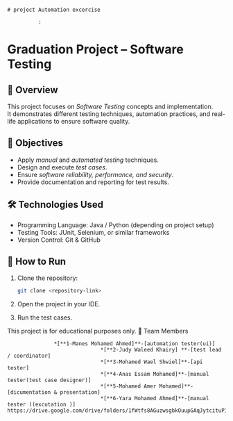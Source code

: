                                                                                # project Automation excercise
                                  
              :

# Graduation Project – Software Testing  

## 📌 Overview  
This project focuses on *Software Testing* concepts and implementation.  
It demonstrates different testing techniques, automation practices, and real-life applications to ensure software quality.  

## 🎯 Objectives  
- Apply *manual* and *automated testing* techniques.  
- Design and execute *test cases*.  
- Ensure *software reliability, performance, and security*.  
- Provide documentation and reporting for test results.  

## 🛠 Technologies Used  
- Programming Language: Java / Python (depending on project setup)  
- Testing Tools: JUnit, Selenium, or similar frameworks  
- Version Control: Git & GitHub  

## 🚀 How to Run  
1. Clone the repository:  
   ```bash
   git clone <repository-link>

2. Open the project in your IDE.


3. Run the test cases.


This project is for educational purposes only.
👥 Team Members

                   *[**1-Manes Mohamed Ahmed]**-[automation tester(ui)]
                                  *[**2-Judy Waleed Khairy] **-[test lead / coordinator]
                                  *[**3-Mohamed Wael Shwiel]**-[api tester]
                                  *[**4-Anas Essam Mohamed]**-[manual tester(test case designer)]
                                  *[**5-Mohamed Amer Mohamed]**-[dicumentation & presentation]
                                  *[**6-Yara Mohamed Ahmed]**-[manual tester ((excutation )] https://drive.google.com/drive/folders/1fWtfs8AGuzwsgbkOuupGAqJytcituPIt
